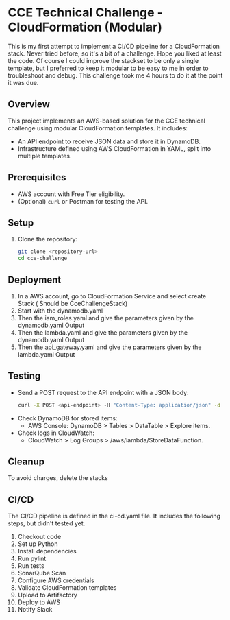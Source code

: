 # CCE Technical Challenge - CloudFormation (Modular)
This is my first attempt to implement a CI/CD pipeline for a CloudFormation stack.
Never tried before, so it's a bit of a challenge. Hope you liked at least the code.
Of course I could improve the stackset to be only a single template, but I preferred to keep it modular to be easy to me in order to troubleshoot and debug.
This challenge took me 4 hours to do it at the point it was due.

## Overview
This project implements an AWS-based solution for the CCE technical challenge using modular CloudFormation templates. It includes:
- An API endpoint to receive JSON data and store it in DynamoDB.
- Infrastructure defined using AWS CloudFormation in YAML, split into multiple templates.

## Prerequisites
- AWS account with Free Tier eligibility.
- (Optional) `curl` or Postman for testing the API.

## Setup
1. Clone the repository:
   ```bash
   git clone <repository-url>
   cd cce-challenge
   ```

## Deployment
1. In a AWS account, go to CloudFormation Service and select create Stack ( Should be CceChallengeStack)
2. Start with the dynamodb.yaml
3. Then the iam_roles.yaml and give the parameters given by the dynamodb.yaml Output
4. Then the lambda.yaml and give the parameters given by the dynamodb.yaml Output
5. Then the api_gateway.yaml and give the parameters given by the lambda.yaml Output   

## Testing
- Send a POST request to the API endpoint with a JSON body:
  ```bash
  curl -X POST <api-endpoint> -H "Content-Type: application/json" -d '{"name": "example", "value": 123}'
  ```
- Check DynamoDB for stored items:
  - AWS Console: DynamoDB > Tables > DataTable > Explore items.
- Check logs in CloudWatch:
  - CloudWatch > Log Groups > /aws/lambda/StoreDataFunction.

## Cleanup
To avoid charges, delete the stacks

## CI/CD
The CI/CD pipeline is defined in the ci-cd.yaml file. It includes the following steps, but didn't tested yet.
1. Checkout code
2. Set up Python
3. Install dependencies
4. Run pylint
5. Run tests
6. SonarQube Scan
7. Configure AWS credentials
8. Validate CloudFormation templates
9. Upload to Artifactory
10. Deploy to AWS
11. Notify Slack
